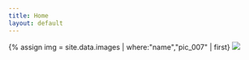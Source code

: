 ```yaml
---
title: Home
layout: default
---
```




<div class="row">
    <div class="col-md-12">
    {% assign img = site.data.images | where:"name","pic_007" | first}
      <img class="img-title" src={{ img.path }}>
    </div>
</div>

